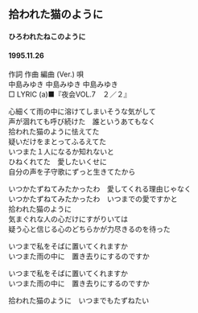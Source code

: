 ## 拾われた猫のように
#### ひろわれたねこのように
#### 1995.11.26


作詞  作曲  編曲 (Ver.)   唄  
中島みゆき   中島みゆき       中島みゆき  
□ LYRIC (a)■『夜会VOL.7　２／２』  
  
心細くて雨の中に溶けてしまいそうな気がして  
声が涸れても呼び続けた　誰というあてもなく  
拾われた猫のように怯えてた  
疑いだけをまとってふるえてた  
いつまた１人になるか知れないと  
ひねくれてた　愛したいくせに  
自分の声を子守歌にずっと生きてたから  
  
いつかたずねてみたかったわ　愛してくれる理由じゃなく  
いつかたずねてみたかったわ　いつまでの愛ですかと  
拾われた猫のように  
気まぐれな人の心だけにすがりいては  
疑う心と信じる心のどちらかが力尽きるのを待った  
  
いつまで私をそばに置いてくれますか  
いつまた雨の中に　置き去りにするのですか  
  
いつまで私をそばに置いてくれますか  
いつまた雨の中に　置き去りにするのですか  
  
拾われた猫のように　いつまでもたずねたい  